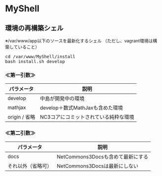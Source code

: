 # MyShell

## 環境の再構築シェル
※/var/www/app以下のソースを最新化するシェル
（ただし、vagrant環境は構築していること）

<pre>
cd /var/www/MyShell/install
bash install.sh develop
</pre>

### ≪第一引数≫

| パラメータ         | 説明                                  |
| ------------------ | ------------------------------------- |
| develop            | 中島が開発中の環境                    |
| mathjax            | develop＋数式MathJaxも含めた環境      |
| origin / 省略      | NC3コアにコミットされている純粋な環境 |

### ≪第二引数≫

| パラメータ         | 説明                                  |
| ------------------ | ------------------------------------- |
| docs               | NetCommons3Docsも含めて最新にする     |
| それ以外（省略可） | NetCommons3Docsは最新にしない         |
